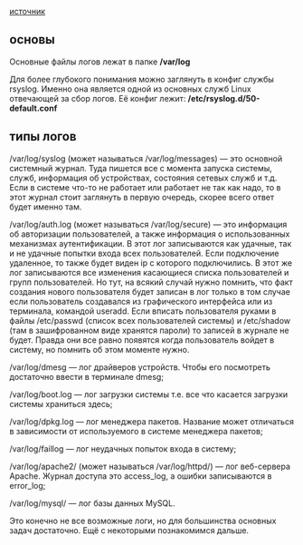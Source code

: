[источник](https://hacker-basement.com/2021/04/24/logi-linux-jurnalirovanie/)
## основы
Основные файлы логов лежат в папке __/var/log__

Для более глубокого понимания можно заглянуть в конфиг службы rsyslog. Именно она является одной из основных служб Linux отвечающей за сбор логов. Её конфиг лежит: __/etc/rsyslog.d/50-default.conf__

## типы логов
/var/log/syslog (может называться /var/log/messages) — это основной системный журнал. Туда пишется все с момента запуска системы, служб, информация об устройствах, состояния сетевых служб и т.д. Если в системе что-то не работает или работает не так как надо, то в этот журнал стоит заглянуть в первую очередь, скорее всего ответ будет именно там.

/var/log/auth.log (может называться /var/log/secure) — это информация об авторизации пользователей, а также информация о использованных механизмах аутентификации. В этот лог записываются как удачные, так и не удачные попытки входа всех пользователей. Если подключение удаленное, то также будет виден ip c которого подключились. В этот же лог записываются все изменения касающиеся списка пользователей и групп пользователей. Но тут, на всякий случай нужно помнить, что факт создания нового пользователя будет записан в лог только в том случае если пользователь создавался из графического интерфейса или из терминала, командой useradd. Если вписать пользователя руками в файлы /etc/passwd (список всех пользователей системы) и /etc/shadow (там в зашифрованном виде хранятся пароли) то записей в журнале не будет. Правда они все равно появятся когда пользователь войдет в систему, но помнить об этом моменте нужно.

/var/log/dmesg — лог драйверов устройств. Чтобы его посмотреть достаточно ввести в терминале dmesg;

/var/log/boot.log — лог загрузки системы т.е. все что касается загрузки системы храниться здесь;

/var/log/dpkg.log — лог менеджера пакетов. Название может отличаться в зависимости от используемого в системе менеджера пакетов;

/var/log/faillog — лог неудачных попыток входа в систему;

/var/log/apache2/ (может называться /var/log/httpd/) — лог веб-сервера Apache. Журнал доступа это access_log, а ошибки записываются в error_log;

/var/log/mysql/ — лог базы данных MySQL.

Это конечно не все возможные логи, но для большинства основных задач достаточно. Ещё с некоторыми познакомимся дальше.